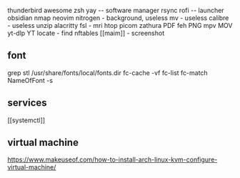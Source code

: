 thunderbird
awesome
zsh
yay -- software manager
rsync
rofi -- launcher
obsidian
nmap
neovim
nitrogen - background, useless
mv - useless
calibre - useless
unzip
alacritty
fsl - mri
htop
picom
zathura PDF
feh PNG
mpv MOV
yt-dlp YT
locate - find
nftables
[[maim]] - screenshot

## font
grep stl /usr/share/fonts/local/fonts.dir
fc-cache -vf
fc-list
fc-match NameOfFont -s

## services
[[systemctl]]

## virtual machine
https://www.makeuseof.com/how-to-install-arch-linux-kvm-configure-virtual-machine/